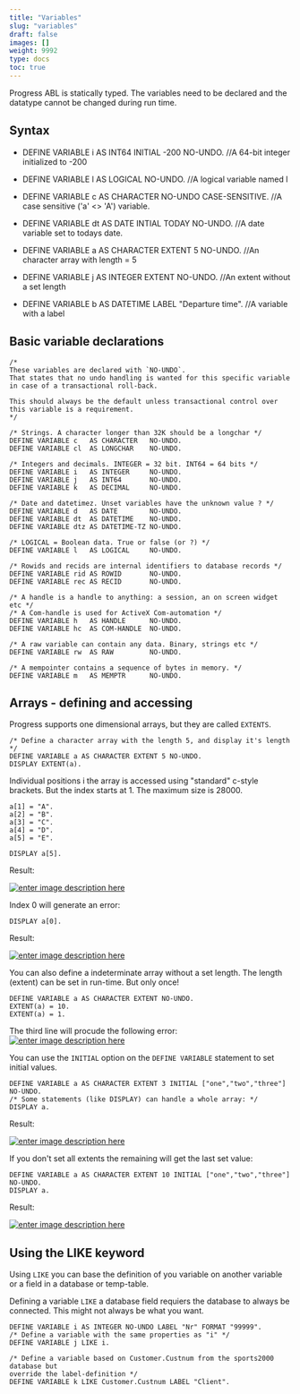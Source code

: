 ```yaml
---
title: "Variables"
slug: "variables"
draft: false
images: []
weight: 9992
type: docs
toc: true
---
```


Progress ABL is statically typed. The variables need to be declared and the datatype cannot be changed during run time.

## Syntax
- DEFINE VARIABLE i AS INT64 INITIAL -200 NO-UNDO. //A 64-bit integer initialized to -200

- DEFINE VARIABLE l AS LOGICAL NO-UNDO. //A logical variable named l

- DEFINE VARIABLE c AS CHARACTER NO-UNDO CASE-SENSITIVE. //A case sensitive ('a' <> 'A') variable.

- DEFINE VARIABLE dt AS DATE INTIAL TODAY NO-UNDO. //A date variable set to todays date.

- DEFINE VARIABLE a AS CHARACTER EXTENT 5 NO-UNDO. //An character array with length = 5

- DEFINE VARIABLE j AS INTEGER EXTENT NO-UNDO. //An extent without a set length

- DEFINE VARIABLE b AS DATETIME LABEL "Departure time". //A variable with a label 



## Basic variable declarations
    /*                                                                                                                                                                                                                                                
    These variables are declared with `NO-UNDO`.
    That states that no undo handling is wanted for this specific variable 
    in case of a transactional roll-back. 
    
    This should always be the default unless transactional control over 
    this variable is a requirement. 
    */
    
    /* Strings. A character longer than 32K should be a longchar */
    DEFINE VARIABLE c   AS CHARACTER   NO-UNDO.
    DEFINE VARIABLE cl  AS LONGCHAR    NO-UNDO.
    
    /* Integers and decimals. INTEGER = 32 bit. INT64 = 64 bits */
    DEFINE VARIABLE i   AS INTEGER     NO-UNDO.
    DEFINE VARIABLE j   AS INT64       NO-UNDO.
    DEFINE VARIABLE k   AS DECIMAL     NO-UNDO.
    
    /* Date and datetimez. Unset variables have the unknown value ? */
    DEFINE VARIABLE d   AS DATE        NO-UNDO.
    DEFINE VARIABLE dt  AS DATETIME    NO-UNDO.
    DEFINE VARIABLE dtz AS DATETIME-TZ NO-UNDO.
    
    /* LOGICAL = Boolean data. True or false (or ?) */
    DEFINE VARIABLE l   AS LOGICAL     NO-UNDO.
    
    /* Rowids and recids are internal identifiers to database records */
    DEFINE VARIABLE rid AS ROWID       NO-UNDO.
    DEFINE VARIABLE rec AS RECID       NO-UNDO.
    
    /* A handle is a handle to anything: a session, an on screen widget etc */
    /* A Com-handle is used for ActiveX Com-automation */
    DEFINE VARIABLE h   AS HANDLE      NO-UNDO.
    DEFINE VARIABLE hc  AS COM-HANDLE  NO-UNDO.
    
    /* A raw variable can contain any data. Binary, strings etc */
    DEFINE VARIABLE rw  AS RAW         NO-UNDO.
    
    /* A mempointer contains a sequence of bytes in memory. */
    DEFINE VARIABLE m   AS MEMPTR      NO-UNDO.



## Arrays - defining and accessing
Progress supports one dimensional arrays, but they are called `EXTENTS`.

    /* Define a character array with the length 5, and display it's length */
    DEFINE VARIABLE a AS CHARACTER EXTENT 5 NO-UNDO.
    DISPLAY EXTENT(a).

Individual positions i the array is accessed using "standard" c-style brackets. But the index starts at 1. The maximum size is 28000.

    a[1] = "A".
    a[2] = "B".
    a[3] = "C".
    a[4] = "D".  
    a[5] = "E".

    DISPLAY a[5].
Result:

[![enter image description here][1]][1]

Index 0 will generate an error:

    DISPLAY a[0].

Result:

[![enter image description here][2]][2]

You can also define a indeterminate array without a set length. The length (extent) can be set in run-time. But only once!

    DEFINE VARIABLE a AS CHARACTER EXTENT NO-UNDO.
    EXTENT(a) = 10.
    EXTENT(a) = 1.

The third line will procude the following error:
[![enter image description here][3]][3]

You can use the `INITIAL` option on the `DEFINE VARIABLE` statement to set initial values. 

    DEFINE VARIABLE a AS CHARACTER EXTENT 3 INITIAL ["one","two","three"] NO-UNDO.
    /* Some statements (like DISPLAY) can handle a whole array: */
    DISPLAY a.

Result:

[![enter image description here][4]][4]

If you don't set all extents the remaining will get the last set value:

    DEFINE VARIABLE a AS CHARACTER EXTENT 10 INITIAL ["one","two","three"] NO-UNDO.
    DISPLAY a.


Result:

[![enter image description here][5]][5]


  [1]: https://i.stack.imgur.com/PsdKC.png
  [2]: https://i.stack.imgur.com/Qlubh.png
  [3]: https://i.stack.imgur.com/YmO90.png
  [4]: https://i.stack.imgur.com/0wV65.png
  [5]: https://i.stack.imgur.com/46oNA.png

## Using the LIKE keyword
Using `LIKE` you can base the definition of you variable on another variable or a field in a database or temp-table.

Defining a variable `LIKE` a database field requiers the database to always be connected. This might not always be what you want.

    DEFINE VARIABLE i AS INTEGER NO-UNDO LABEL "Nr" FORMAT "99999".
    /* Define a variable with the same properties as "i" */
    DEFINE VARIABLE j LIKE i.
    
    /* Define a variable based on Customer.Custnum from the sports2000 database but 
    override the label-definition */    
    DEFINE VARIABLE k LIKE Customer.Custnum LABEL "Client".




